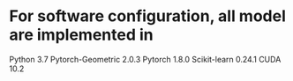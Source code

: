 # For software configuration, all model are implemented in

Python 3.7
Pytorch-Geometric 2.0.3
Pytorch 1.8.0
Scikit-learn 0.24.1 
CUDA 10.2

